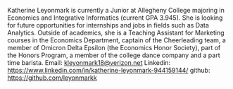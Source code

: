 Katherine Leyonmark is currently a Junior at Allegheny College majoring in Economics and Integrative Informatics (current GPA 3.945). She is looking for future opportunities for internships and jobs in fields such as Data Analytics. Outside of academics, she is a Teaching Assistant for Marketing courses in the Economics Department, captain of the Cheerleading team, a member of Omicron Delta Epsilon (the Economics Honor Society), part of the Honors Program, a member of the college dance company and a part time barista.
Email: kleyonmark18@verizon.net
Linkedin: https://www.linkedin.com/in/katherine-leyonmark-944159144/
github: https://github.com/leyonmarkk
